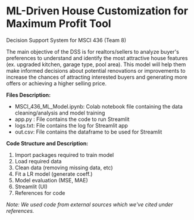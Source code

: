 # ML-Driven House Customization for Maximum Profit Tool
Decision Support System for MSCI 436 (Team 8)

The main objective of the DSS is for realtors/sellers to analyze buyer's preferences to understand and identify the most attractive house features (ex. upgraded kitchen, garage type, pool area). This model will help them make informed decisions about potential renovations or improvements to increase the chances of attracting interested buyers and generating more offers or achieving a higher selling price.

**Files Description:**
- MSCI_436_ML_Model.ipynb: Colab notebook file containing the data cleaning/analysis and model training 
- app.py : File contains the code to run Streamlit 
- logs.txt: File contains the log for Streamlit app
- out.csv: File contains the dataframe to be used for Streamlit

**Code Structure and Description:** 
1. Import packages required to train model
2. Load required data
3. Clean data (removing missing data, etc)
4. Fit a LR model (generate coeff.)
5. Model evaluation (MSE, MAE)
6. Streamlit (UI)
7. References for code

*Note: We used code from external sources which we've cited under references.*
